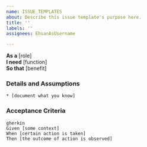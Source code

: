 ```yaml
---
name: ISSUE_TEMPLATES
about: Describe this issue template's purpose here.
title: ''
labels: ''
assignees: EhsanAsUsername

---
```


**As a** [role]  
**I need** [function]  
**So that** [benefit]  
      
### Details and Assumptions
    * [document what you know]      
### Acceptance Criteria     
    gherkin 
    Given [some context]
    When [certain action is taken]
    Then [the outcome of action is observed]
